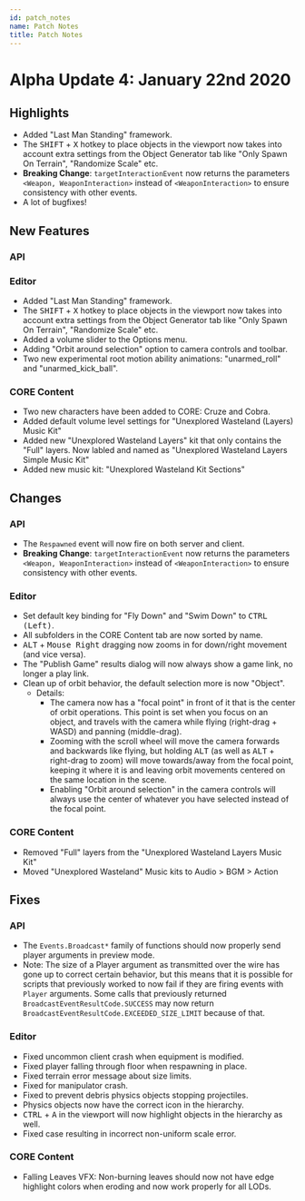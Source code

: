 ```yaml
---
id: patch_notes
name: Patch Notes
title: Patch Notes
---
```


# Alpha Update 4: January 22nd 2020

## Highlights
- Added "Last Man Standing" framework.
- The <kbd>SHIFT</kbd> + <kbd>X</kbd> hotkey to place objects in the viewport now takes into account extra settings from the Object Generator tab like "Only Spawn On Terrain", "Randomize Scale" etc.
- **Breaking Change**: `targetInteractionEvent` now returns the parameters `<Weapon, WeaponInteraction>` instead of `<WeaponInteraction>` to ensure consistency with other events.
- A lot of bugfixes!

## New Features

### API

### Editor
- Added "Last Man Standing" framework.
- The <kbd>SHIFT</kbd> + <kbd>X</kbd> hotkey to place objects in the viewport now takes into account extra settings from the Object Generator tab like "Only Spawn On Terrain", "Randomize Scale" etc.
- Added a volume slider to the Options menu.
- Adding "Orbit around selection" option to camera controls and toolbar.
- Two new experimental root motion ability animations: "unarmed_roll" and "unarmed_kick_ball".

### CORE Content
- Two new characters have been added to CORE: Cruze and Cobra.
- Added default volume level settings for "Unexplored Wasteland (Layers) Music Kit"
- Added new "Unexplored Wasteland Layers" kit that only contains the "Full" layers. Now labled and named as "Unexplored Wasteland Layers Simple Music Kit"
- Added new music kit: "Unexplored Wasteland Kit Sections"

## Changes

### API
- The `Respawned` event will now fire on both server and client.
- **Breaking Change**: `targetInteractionEvent` now returns the parameters `<Weapon, WeaponInteraction>` instead of `<WeaponInteraction>` to ensure consistency with other events.

### Editor
- Set default key binding for "Fly Down" and "Swim Down" to <kbd>CTRL (Left)</kbd>.
- All subfolders in the CORE Content tab are now sorted by name.
- <kbd>ALT</kbd> + <kbd>Mouse Right</kbd> dragging now zooms in for down/right movement (and vice versa).
- The "Publish Game" results dialog will now always show a game link, no longer a play link.
- Clean up of orbit behavior, the default selection more is now "Object".
    - Details:
        - The camera now has a "focal point" in front of it that is the center of orbit operations. This point is set when you focus on an object, and travels with the camera while flying (right-drag + WASD) and panning (middle-drag).
        - Zooming with the scroll wheel will move the camera forwards and backwards like flying, but holding <kbd>ALT</kbd> (as well as <kbd>ALT</kbd> + right-drag to zoom) will move towards/away from the focal point, keeping it where it is and leaving orbit movements centered on the same location in the scene.
        - Enabling "Orbit around selection" in the camera controls will always use the center of whatever you have selected instead of the focal point.

### CORE Content
- Removed "Full" layers from the "Unexplored Wasteland Layers Music Kit"
- Moved "Unexplored Wasteland" Music kits to Audio > BGM > Action

## Fixes

### API
- The `Events.Broadcast*` family of functions should now properly send player arguments in preview mode.
- Note: The size of a Player argument as transmitted over the wire has gone up to correct certain behavior, but this means that it is possible for scripts that previously worked to now fail if they are firing events with `Player` arguments. Some calls that previously returned `BroadcastEventResultCode.SUCCESS` may now return `BroadcastEventResultCode.EXCEEDED_SIZE_LIMIT` because of that.

### Editor
- Fixed uncommon client crash when equipment is modified.
- Fixed player falling through floor when respawning in place.
- Fixed terrain error message about size limits.
- Fixed for manipulator crash.
- Fixed to prevent debris physics objects stopping projectiles.
- Physics objects now have the correct icon in the hierarchy.
- <kbd>CTRL</kbd> + <kbd>A</kbd> in the viewport will now highlight objects in the hierarchy as well.
- Fixed case resulting in incorrect non-uniform scale error.

### CORE Content
- Falling Leaves VFX: Non-burning leaves should now not have edge highlight colors when eroding and now work properly for all LODs.